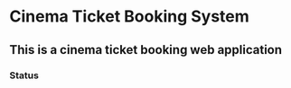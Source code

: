 # Cinema Ticket Booking System 
<h2>This is a cinema ticket booking web application</h2>

<h3>Status</h3>
